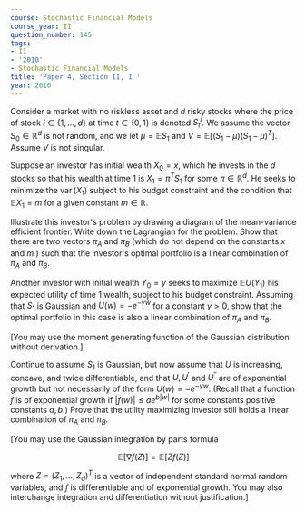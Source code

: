 ```yaml
---
course: Stochastic Financial Models
course_year: II
question_number: 145
tags:
- II
- '2010'
- Stochastic Financial Models
title: 'Paper 4, Section II, I '
year: 2010
---
```




Consider a market with no riskless asset and $d$ risky stocks where the price of stock $i \in\{1, \ldots, d\}$ at time $t \in\{0,1\}$ is denoted $S_{t}^{i}$. We assume the vector $S_{0} \in \mathbb{R}^{d}$ is not random, and we let $\mu=\mathbb{E} S_{1}$ and $V=\mathbb{E}\left[\left(S_{1}-\mu\right)\left(S_{1}-\mu\right)^{T}\right]$. Assume $V$ is not singular.

Suppose an investor has initial wealth $X_{0}=x$, which he invests in the $d$ stocks so that his wealth at time 1 is $X_{1}=\pi^{T} S_{1}$ for some $\pi \in \mathbb{R}^{d}$. He seeks to minimize the $\operatorname{var}\left(X_{1}\right)$ subject to his budget constraint and the condition that $\mathbb{E} X_{1}=m$ for a given constant $m \in \mathbb{R}$.

Illustrate this investor's problem by drawing a diagram of the mean-variance efficient frontier. Write down the Lagrangian for the problem. Show that there are two vectors $\pi_{A}$ and $\pi_{B}$ (which do not depend on the constants $x$ and $m$ ) such that the investor's optimal portfolio is a linear combination of $\pi_{A}$ and $\pi_{B}$.

Another investor with initial wealth $Y_{0}=y$ seeks to maximize $\mathbb{E} U\left(Y_{1}\right)$ his expected utility of time 1 wealth, subject to his budget constraint. Assuming that $S_{1}$ is Gaussian and $U(w)=-e^{-\gamma w}$ for a constant $\gamma>0$, show that the optimal portfolio in this case is also a linear combination of $\pi_{A}$ and $\pi_{B}$.

[You may use the moment generating function of the Gaussian distribution without derivation.]

Continue to assume $S_{1}$ is Gaussian, but now assume that $U$ is increasing, concave, and twice differentiable, and that $U, U^{\prime}$ and $U^{\prime \prime}$ are of exponential growth but not necessarily of the form $U(w)=-e^{-\gamma w}$. (Recall that a function $f$ is of exponential growth if $|f(w)| \leqslant a e^{b|w|}$ for some constants positive constants $a, b$.) Prove that the utility maximizing investor still holds a linear combination of $\pi_{A}$ and $\pi_{B}$.

[You may use the Gaussian integration by parts formula

$$\mathbb{E}[\nabla f(Z)]=\mathbb{E}[Z f(Z)]$$

where $Z=\left(Z_{1}, \ldots, Z_{d}\right)^{T}$ is a vector of independent standard normal random variables, and $f$ is differentiable and of exponential growth. You may also interchange integration and differentiation without justification.]